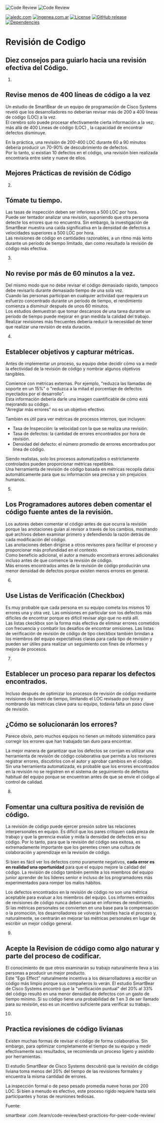 ![Code Review](https://raw.githubusercontent.com/aledc7/CodeReview/master/codereview.png "Aledc.com")
![Code Review](https://raw.githubusercontent.com/aledc7/CodeReview/master/icon-testing.png "Aledc.com")

  

[![aledc.com](https://github.com/aledc7/Scrum-Certification/blob/master/recursos/aledc.com.svg)](https://aledc.com)
[![ingenea.com.ar](https://github.com/aledc7/Scrum-Certification/blob/master/recursos/ingenea.svg)](http://ingenea.com.ar)
[![License](https://github.com/aledc7/Scrum-Certification/blob/master/recursos/mit-license.svg)](https://aledc.com)
[![GitHub release](https://github.com/aledc7/Scrum-Certification/blob/master/recursos/release.svg)](https://aledc.com)
[![Dependencies](https://github.com/aledc7/Scrum-Certification/blob/master/recursos/dependencias-none.svg)](https://aledc.com)

# Revisión de Codigo


## Diez consejos para guiarlo hacia una revisión efectiva del Código.

1. 
## Revise menos de 400 líneas de código a la vez

Un estudio de SmartBear de un equipo de programación de Cisco Systems reveló que los desarrolladores no deberían revisar más de 200 a 400 líneas de código (LOC) a la vez.  
El cerebro solo puede procesar efectivamente cierta información a la vez; más allá de 400 Lineas de código (LOC) , la capacidad de encontrar defectos disminuye.  

En la práctica, una revisión de 200-400 LOC durante 60 a 90 minutos debería producir un 70-90% de descubrimiento de defectos.  
Por lo tanto, si existían 10 defectos en el código, una revisión bien realizada encontraría entre siete y nueve de ellos.


## Mejores Prácticas de revisión de Código

2. 
## Tómate tu tiempo. 

Las tasas de inspección deben ser inferiores a 500 LOC por hora.   
Puede ser tentador analizar una revisión, suponiendo que otra persona detecte los errores que no encuentra. Sin embargo, la investigación de SmartBear muestra una caída significativa en la densidad de defectos a velocidades superiores a 500 LOC por hora.   
Las revisiones de código en cantidades razonables, a un ritmo más lento durante un período de tiempo limitado, dan como resultado la revisión de código más efectiva.  


3. 
## No revise por más de 60 minutos a la vez.  

Del mismo modo que no debe revisar el código demasiado rápido, tampoco debe revisarlo durante demasiado tiempo de una sola vez.  
Cuando las personas participan en cualquier actividad que requiera un esfuerzo concentrado durante un período de tiempo, el rendimiento comienza a disminuir después de unos 60 minutos.  
Los estudios demuestran que tomar descansos de una tarea durante un período de tiempo puede mejorar en gran medida la calidad del trabajo.  
Realizar revisiones más frecuentes debería reducir la necesidad de tener que realizar una revisión de esta duración.  


4. 
## Establecer objetivos y capturar métricas.

Antes de implementar un proceso, su equipo debe decidir cómo va a medir la efectividad de la revisión de código y nombrar algunos objetivos tangibles.  

Comience con métricas externas. Por ejemplo, "reduzca las llamadas de soporte en un 15%" o "reduzca a la mitad el porcentaje de defectos inyectados por el desarrollo".   
Esta información debería darle una imagen cuantificable de cómo está mejorando su código.  
  "Arreglar más errores" no es un objetivo efectivo.

También es útil para ver métricas de procesos internos, que incluyen:

  - Tasa de Inspección: la velocidad con la que se realiza una revisión.  
  - Tasa de defectos: la cantidad de errores encontrados por hora de revisión.  
  - Densidad del defecto: el número promedio de errores encontrados por línea de código.  
  
Siendo realistas, solo los procesos automatizados o estrictamente controlados pueden proporcionar métricas repetibles.    
Una herramienta de revisión de código basada en métricas recopila datos automáticamente para que su información sea precisa y sin prejuicios humanos.   

5. 
## Los Programadores autores deben comentar el código fuente antes de la revisión. 

Los autores deben comentar el código antes de que ocurra la revisión porque las anotaciones guían al revisor a través de los cambios, mostrando qué archivos deben examinar primero y defendiendo la razón detrás de cada modificación del código.  
Las anotaciones deben dirigirse a otros revisores para facilitar el proceso y proporcionar más profundidad en el contexto.  
Como beneficio adicional, el autor a menudo encontrará errores adicionales incluso antes de que comience la revisión de código.  
Más errores encontrados antes de la revisión de código producirán una menor densidad de defectos porque existen menos errores en general.  

6. 
## Use Listas de Verificación (Checkbox)

Es muy probable que cada persona en su equipo cometa los mismos 10 errores una y otra vez.  Las omisiones en particular son los defectos más difíciles de encontrar porque es difícil revisar algo que no está allí.  
Las listas ckeckbox son la forma más efectiva de eliminar errores cometidos con frecuencia y combatir los desafíos de encontrar omisiones.
 Las listas de verificación de revisión de código de tipo ckeckbox también brindan a los miembros del equipo expectativas claras para cada tipo de revisión y pueden ser útiles para realizar un seguimiento con fines de informes y mejora de procesos.  

7. 
## Establecer un proceso para reparar los defectos encontrados. 

Incluso después de optimizar los procesos de revisión de código mediante revisiones de boxeo de tiempo, limitando el LOC revisado por hora y nombrando las métricas clave para su equipo, todavía falta un paso clave de revisión.  

## ¿Cómo se solucionarán los errores? 

Parece obvio, pero muchos equipos no tienen un método sistemático para corregir los errores que han trabajado tan duro para encontrar.

La mejor manera de garantizar que los defectos se corrijan es utilizar una herramienta de revisión de código colaborativa que permita a los revisores registrar errores, discutirlos con el autor y aprobar cambios en el código.  
Sin una herramienta automatizada, es probable que los errores encontrados en la revisión no se registren en el sistema de seguimiento de defectos habitual del equipo porque se encuentran antes de que se envíe el código al control de calidad.  


8. 
## Fomentar una cultura positiva de revisión de código.

La revisión de código puede ejercer presión sobre las relaciones interpersonales en equipo. Es difícil que los pares critiquen cada pieza de trabajo y que la gerencia evalúe y mida la densidad de defectos en su código.
 Por lo tanto, para que la revisión del código  sea exitosa, es extremadamente importante que los gerentes creen una cultura de colaboración y aprendizaje en la revisión de código.  

Si bien es fácil ver los defectos como puramente negativos, __cada error es en realidad una oportunidad__ para que el equipo mejore la calidad del código.
 La revisión de código también permite a los miembros del equipo junior aprender de los líderes senior e incluso de los programadores más experimentados para romper los malos hábitos.

Los defectos encontrados en la revisión de código no son una métrica aceptable para evaluar a los miembros del equipo. 
 Los informes extraídos de revisiones de código nunca deben usarse en informes de rendimiento.   
 Si las métricas personales se convierten en una base para la compensación o la promoción, los desarrolladores se volverán hostiles hacia el proceso y, naturalmente, se centrarán en mejorar las métricas personales en lugar de escribir un mejor código general.  
 

9. 
## Acepte la Revision de código como algo naturar y parte del proceso de codificar.

El conocimiento de que otros examinarán su trabajo naturalmente lleva a las personas a producir un mejor producto.  
Este "Ego Effect" naturalmente incentiva a los desarrolladores a escribir un código más limpio porque sus compañeros lo verán.   El estudio SmartBear de Cisco Systems encontró que la "verificación puntual" del 20% al 33% del código resultó en una menor densidad de defectos con un gasto de tiempo mínimo. 
Si su código tiene una probabilidad de 1 en 3 de ser llamado para su revisión, eso es un incentivo suficiente para verificar su trabajo.

10. 
## Practica revisiones de código livianas

Existen muchas formas de revisar el código de forma colaborativa. Sin embargo, para optimizar completamente el tiempo de su equipo y medir efectivamente sus resultados, se recomienda un proceso ligero y asistido por herramientas.

El estudio SmartBear de Cisco Systems descubrió que la revisión de código liviana toma menos del 20% del tiempo de las revisiones formales y encuentra la misma cantidad de errores. 

La inspección formal o de peso pesado promedia nueve horas por 200 LOC. Si bien a menudo es efectivo, este proceso rígido requiere hasta seis participantes y horas de reuniones tediosas.  


Fuente:

smartbear  .com /learn/code-review/best-practices-for-peer-code-review/



